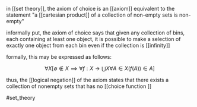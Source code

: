 in [[set theory]], the axiom of choice is an [[axiom]] equivalent to the statement  "a [[cartesian product]] of a collection of non-empty sets is non-empty"

informally put, the axiom of choice says that given any collection of bins, each containing at least one object, it is possible to make a selection of exactly one object from each bin even if the collection is [[infinity]]

formally, this may be expressed as follows:

$$\forall X [\emptyset \notin X  \implies \forall f : X \rightarrow \bigcup X \forall A \in X (f(A))\in A]$$

thus, the [[logical negation]] of the axiom states that there exists a collection of nonempty sets that has no [[choice function ]]

#set_theory 